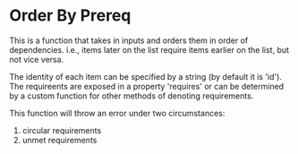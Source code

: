 # Order By Prereq

This is a function that takes in inputs and orders them in order of dependencies. i.e., items later on the list
require items earlier on the list, but not vice versa.

The identity of each item can be specified by a string (by default it is 'id').
The requireents are exposed in a property 'requires'
or can be determined by a custom function for other methods of denoting requirements.

This function will throw an error under two circumstances:

1) circular requirements
2) unmet requirements